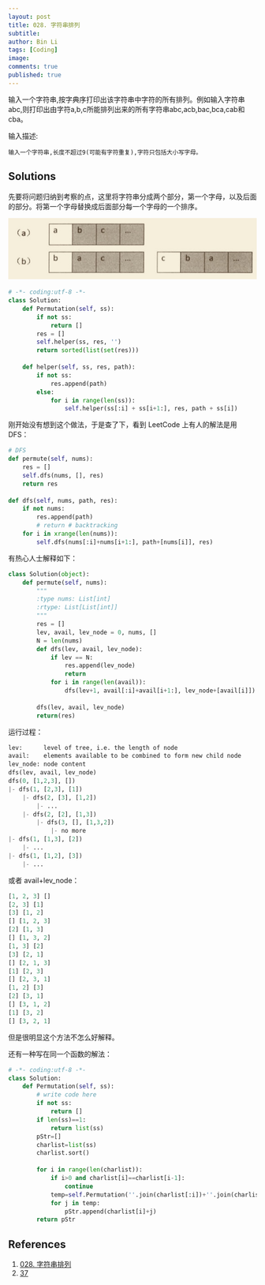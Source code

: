 ```yaml
---
layout: post
title: 028. 字符串排列
subtitle:
author: Bin Li
tags: [Coding]
image: 
comments: true
published: true
---
```


输入一个字符串,按字典序打印出该字符串中字符的所有排列。例如输入字符串abc,则打印出由字符a,b,c所能排列出来的所有字符串abc,acb,bac,bca,cab和cba。

输入描述:
```
输入一个字符串,长度不超过9(可能有字符重复),字符只包括大小写字母。
```

## Solutions
先要将问题归纳到考察的点，这里将字符串分成两个部分，第一个字母，以及后面的部分。将第一个字母替换成后面部分每一个字母的一个排序。

<p aligned="center">
<img src="/img/media/15541874003318.jpg">
</p>


```python
# -*- coding:utf-8 -*-
class Solution:
    def Permutation(self, ss):
        if not ss:
            return []
        res = []
        self.helper(ss, res, '')
        return sorted(list(set(res)))

    def helper(self, ss, res, path):
        if not ss:
            res.append(path)
        else:
            for i in range(len(ss)):
                self.helper(ss[:i] + ss[i+1:], res, path + ss[i])
```

刚开始没有想到这个做法，于是查了下，看到 LeetCode 上有人的解法是用 DFS：
```python
# DFS
def permute(self, nums):
    res = []
    self.dfs(nums, [], res)
    return res
    
def dfs(self, nums, path, res):
    if not nums:
        res.append(path)
        # return # backtracking
    for i in xrange(len(nums)):
        self.dfs(nums[:i]+nums[i+1:], path+[nums[i]], res)
```

有热心人士解释如下：
```python
class Solution(object):
    def permute(self, nums):
        """
        :type nums: List[int]
        :rtype: List[List[int]]
        """
        res = []
        lev, avail, lev_node = 0, nums, []
        N = len(nums)
        def dfs(lev, avail, lev_node):
            if lev == N:
                res.append(lev_node)
                return
            for i in range(len(avail)):
                dfs(lev+1, avail[:i]+avail[i+1:], lev_node+[avail[i]])
        
        dfs(lev, avail, lev_node)
        return(res)
```

运行过程：
```python
lev:      level of tree, i.e. the length of node
avail:    elements available to be combined to form new child node
lev_node: node content
dfs(lev, avail, lev_node)
dfs(0, [1,2,3], [])
|- dfs(1, [2,3], [1])
    |- dfs(2, [3], [1,2])
        |- ...
    |- dfs(2, [2], [1,3])
        |- dfs(3, [], [1,3,2])
            |- no more
|- dfs(1, [1,3], [2])
    |- ...
|- dfs(1, [1,2], [3])
    |- ...
```

或者 avail+lev_node：
```python
[1, 2, 3] []
[2, 3] [1]
[3] [1, 2]
[] [1, 2, 3]
[2] [1, 3]
[] [1, 3, 2]
[1, 3] [2]
[3] [2, 1]
[] [2, 1, 3]
[1] [2, 3]
[] [2, 3, 1]
[1, 2] [3]
[2] [3, 1]
[] [3, 1, 2]
[1] [3, 2]
[] [3, 2, 1]
```

但是很明显这个方法不怎么好解释。

还有一种写在同一个函数的解法：
```python
# -*- coding:utf-8 -*-
class Solution:
    def Permutation(self, ss):
        # write code here
        if not ss:
            return []
        if len(ss)==1:
            return list(ss)
        pStr=[]
        charlist=list(ss)
        charlist.sort()
        
        for i in range(len(charlist)):
            if i>0 and charlist[i]==charlist[i-1]:
                continue
            temp=self.Permutation(''.join(charlist[:i])+''.join(charlist[i+1:]))
            for j in temp:
                pStr.append(charlist[i]+j)
        return pStr
```
## References
1. [028. 字符串排列](https://www.nowcoder.com/practice/fe6b651b66ae47d7acce78ffdd9a96c7?tpId=13&tqId=11180&rp=1&ru=%2Fta%2Fcoding-interviews&qru=%2Fta%2Fcoding-interviews%2Fquestion-ranking&tPage=2)
2. [37](https://www.cnblogs.com/yanmk/p/9221125.html)
